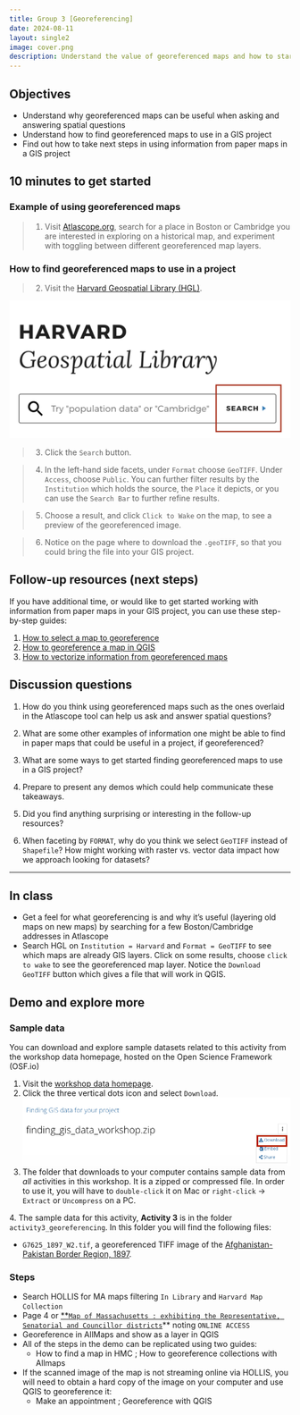 ```yaml
---
title: Group 3 [Georeferencing]
date: 2024-08-11
layout: single2
image: cover.png
description: Understand the value of georeferenced maps and how to start using them in a GIS project. 
---
```


## Objectives

- Understand why georeferenced maps can be useful when asking and answering spatial questions
- Understand how to find georeferenced maps to use in a GIS project
- Find out how to take next steps in using information from paper maps in a GIS project
## 10 minutes to get started

### Example of using georeferenced maps

> 1. Visit [Atlascope.org](https://www.atlascope.org/), search for a place in Boston or Cambridge you are interested in exploring on a historical map, and experiment with toggling between different georeferenced map layers.

### How to find georeferenced maps to use in a project

> 2. Visit the [Harvard Geospatial Library (HGL)](https://hgl.harvard.edu/?_gl=1*1y0xlw4*_ga*NTcxOTEzNDcyLjE3MjE4NTI2NzQ.*_ga_3CXC97RWEK*MTcyNDQzNTUyMC4yNy4wLjE3MjQ0MzU1MjAuNjAuMC4w).

![HGL Search](hgl-search.png)

> 3. Click the `Search` button.

> 4. In the left-hand side facets, under `Format` choose `GeoTIFF`. Under `Access`, choose `Public`. You can further filter results by the `Institution` which holds the source, the `Place` it depicts, or you can use the `Search Bar` to further refine results. 

> 5. Choose a result, and click `Click to Wake` on the map, to see a preview of the georeferenced image.

> 6. Notice on the page where to download the `.geoTIFF`, so that you could bring the file into your GIS project.


## Follow-up resources (next steps)

If you have additional time, or would like to get started working with information from paper maps in your GIS project, you can use these step-by-step guides:
1. [How to select a map to georeference](https://mapping.share.library.harvard.edu/tutorials/georeferencing/selecting-a-map/)
2. [How to georeference a map in QGIS](https://mapping.share.library.harvard.edu/tutorials/georeferencing/qgis/)
3. [How to vectorize information from georeferenced maps](https://mapping.share.library.harvard.edu/tutorials/qgis/adler/)

## Discussion questions


1. How do you think using georeferenced maps such as the ones overlaid in the Atlascope tool can help us ask and answer spatial questions?
2. What are some other examples of information one might be able to find in paper maps that could be useful in a project, if georeferenced?
3. What are some ways to get started finding georeferenced maps to use in a GIS project?
4. Prepare to present any demos which could help communicate these takeaways.

5. Did you find anything surprising or interesting in the follow-up resources?
6. When faceting by `FORMAT`, why do you think we select `GeoTIFF` instead of `Shapefile`? How might working with raster vs. vector data impact how we approach looking for datasets?


--- 

## In class
- Get a feel for what georeferencing is and why it’s useful (layering old maps on new maps) by searching for a few Boston/Cambridge addresses in Atlascope
- Search HGL on `Institution = Harvard` and `Format = GeoTIFF` to see which maps are already GIS layers. Click on some results, choose `click to wake` to see the georeferenced map layer. Notice the `Download GeoTIFF` button which gives a file that will work in QGIS.


## Demo and explore more

### Sample data
You can download and explore sample datasets related to this activity from the workshop data homepage, hosted on the Open Science Framework (OSF.io)
1. Visit the [workshop data homepage](https://osf.io/exnyg). 
2. Click the three vertical dots icon and select `Download`.
![OSF data download page](../media/download.png)
3. The folder that downloads to your computer contains sample data from *all* activities in this workshop. It is a zipped or compressed file. In order to use it, you will have to `double-click` it on Mac or `right-click` → `Extract` or `Uncompress` on a PC. 

<div class="alert-success">
<p>4. The sample data for this activity, <strong>Activity 3</strong> is in the folder <code>activity3_georeferencing</code>. In this folder you will find the following files:
</p>
<ul>
<li><code>G7625_1897_W2.tif</code>, a georeferenced TIFF image of the <a href="https://id.lib.harvard.edu/alma/990126040650203941/catalog">Afghanistan-Pakistan Border Region, 1897</a>.</li>
</ul>
</div>


### Steps

- Search HOLLIS for MA maps filtering `In Library` and `Harvard Map Collection`
- Page 4 or [**`Map of Massachusetts : exhibiting the Representative, Senatorial and Councillor districts`](https://hollis.harvard.edu/primo-explore/fulldisplay?docid=01HVD_ALMA212094551850003941&context=L&vid=HVD2&lang=en_US&search_scope=default_scope&adaptor=Local%20Search%20Engine&tab=books&query=any%2Ccontains%2Cmassachusetts&facet=library%2Cinclude%2Cmap&facet=searchcreationdate%2Cinclude%2C1800%7C%2C%7C1950&offset=30)** noting `ONLINE ACCESS`
- Georeference in AllMaps and show as a layer in QGIS
- All of the steps in the demo can be replicated using two guides:
    - How to find a map in HMC ; How to georeference collections with Allmaps
- If the scanned image of the map is not streaming online via HOLLIS, you will need to obtain a hard copy of the image on your computer and use QGIS to georeference it:
    - Make an appointment ; Georeference with QGIS



